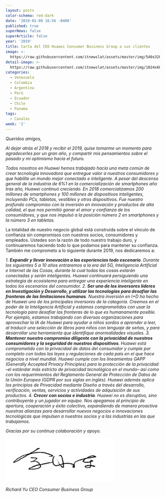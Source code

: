 ```yaml
---
layout: posts
color-schema: red-dark
date: '2019-01-09 16:56 -0400'
published: true
superNews: false
superArticle: false
year: '2019'
title: Carta del CEO Huawei Consumer Business Group a sus clientes
image: >-
  https://raw.githubusercontent.com/itnewslat/assets/master/img/540x320/carta-p.jpg
detail-image: >-
  https://raw.githubusercontent.com/itnewslat/assets/master/img/1024x680/carta-g.jpg
categories:
  - Venezuela
  - Colombia
  - Argentina
  - Perú
  - Ecuador
  - Chile
  - Panama
tags:
  - Canales
week: '2'
---
```


_Queridos amigos,_

_Al dejar atrás el 2018 y recibir el 2019, quise tomarme un momento para agradecerles por un gran año, y compartir mis pensamientos sobre el pasado y mi optimismo hacia el futuro._

_Todos nosotros en Huawei hemos trabajado hacia una meta común de crear tecnología innovadora que entregue valor a nuestros consumidores y que habilite un mundo mejor conectado e inteligente. A pesar del descenso general de la industria de 6%1 en la comercialización de smartphones año tras año, Huawei continuó creciendo. En 2018 comercializamos 200 millones de smartphones y 100 millones de dispositivos inteligentes, incluyendo PCs, tabletas, vestibles y otros dispositivos. Fue nuestro profundo compromiso con la inversión en innovación y productos de alta calidad, el que nos permitió ganar el amor y confianza de los consumidores, y que nos impulsó a la posición número 2 en smartphones y la número 3 en tabletas._

La totalidad de nuestro negocio global está construida sobre el vínculo de confianza sin compromisos con nuestros socios, consumidores y empleados. Ustedes son la razón de todo nuestro trabajo duro, y continuaremos haciendo todo lo que podamos para mantener su confianza. También me comprometo a lo siguiente durante 2019, nos dedicaremos a:

_1. **Expandir y llevar innovación a las experiencias todo escenario**. Durante los siguientes 5 a 10 años entraremos a la era del 5G, Inteligencia Artificial e Internet de las Cosas, durante la cual todas las cosas estarán conectadas y serán inteligentes. Huawei continuará persiguiendo una estrategia de ecosistema para entregar una experiencia inteligente en todos los escenarios del consumidor.
2. **Ser uno de los inversores líderes en Investigación y Desarrollo, y utilizar las tecnologías para desafiar las fronteras de las limitaciones humanas**. Nuestra inversión en I+D ha hecho de Huawei uno de los principales inversores de la categoría. Creemos en el poder de la Inteligencia Artificial y estamos comprometidos con usar la tecnología para desafiar las fronteras de lo que es humanamente posible. Por ejemplo, estamos trabajando con diversas organizaciones para aprovechar la IA de Huawei para ayudar a niños sordos a aprender a leer, al traducir una selección de libros para niños con lenguaje de señas, y para desarrollar una herramienta que identifique anormalidades visuales.
3. **Mantener nuestro compromiso diligente con la privacidad de nuestros consumidores y la seguridad de nuestros dispositivos**. Huawei está comprometido con la privacidad de datos del consumidor y cumple por completo con todas las leyes y regulaciones de cada país en el que hace negocios a nivel mundial. Huawei cumple con los lineamientos GAPP (Generally Accepted Privacy Principles) para la protección de la privacidad –el estándar más estricto de privacidad tecnológica en el mundo– así como con los requerimientos del Reglamento General de Protección de Datos de la Unión Europea (GDPR por sus siglas en inglés). Huawei además aplica los principios de Privacidad mediante Diseño a través del desarrollo, verificación, ventas, servicios y actividades de adquisición de sus productos.
4. **Crecer con socios e industria**. Huawei no es disruptivo, sino contribuyente y un jugador en equipo. Nos apegamos al principio de apertura, cooperación y éxito colectivo, expandiendo de manera proactiva nuestras alianzas para desarrollar nuevos negocios e innovaciones tecnológicas que impulsen a nuestros socios y a las industrias en las que trabajamos._

_Gracias por su continua colaboración y apoyo._ 

![](https://raw.githubusercontent.com/itnewslat/assets/master/img/300x300/Richard-yu.jpg)

_Richard Yu
CEO Consumer Business Group_
